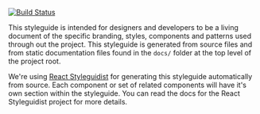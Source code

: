[![Build Status](https://travis-ci.org/Tandemly/eos-wallet-wip.svg?branch=develop)](https://travis-ci.org/Tandemly/eos-wallet-wip)

This styleguide is intended for designers and developers to be a living document of
the specific branding, styles, components and patterns used through out the project.
This styleguide is generated from source files and from static documentation files
found in the `docs/` folder at the top level of the project root.

We're using [React Styleguidist](https://react-styleguidist.js.org/) for generating 
this styleguide automatically from source.  Each component or set of related 
components will have it's own section within the styleguide. You can read the docs
for the React Styleguidist project for more details.
